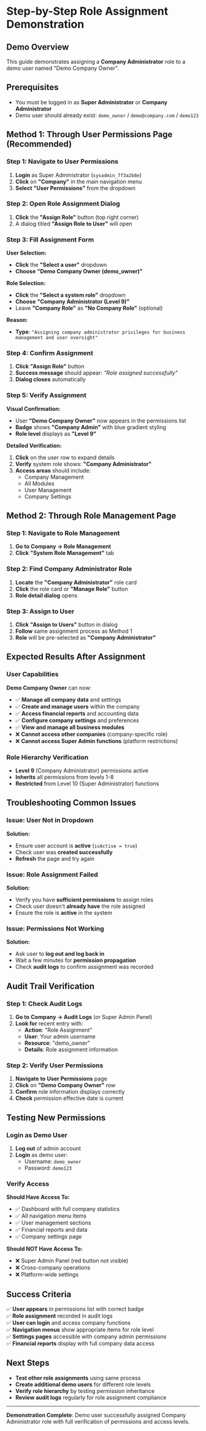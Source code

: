 # Step-by-Step Role Assignment Demonstration

## Demo Overview
This guide demonstrates assigning a **Company Administrator** role to a demo user named "Demo Company Owner".

## Prerequisites
- You must be logged in as **Super Administrator** or **Company Administrator**
- Demo user should already exist: `demo_owner` / `demo@company.com` / `demo123`

## Method 1: Through User Permissions Page (Recommended)

### Step 1: Navigate to User Permissions
1. **Login** as Super Administrator (`sysadmin_7f3a2b8e`)
2. **Click** on **"Company"** in the main navigation menu
3. **Select** **"User Permissions"** from the dropdown

### Step 2: Open Role Assignment Dialog
1. **Click** the **"Assign Role"** button (top right corner)
2. A dialog titled **"Assign Role to User"** will open

### Step 3: Fill Assignment Form
**User Selection:**
- **Click** the **"Select a user"** dropdown
- **Choose** **"Demo Company Owner (demo_owner)"**

**Role Selection:**
- **Click** the **"Select a system role"** dropdown  
- **Choose** **"Company Administrator (Level 9)"**
- Leave **"Company Role"** as **"No Company Role"** (optional)

**Reason:**
- **Type**: `"Assigning company administrator privileges for business management and user oversight"`

### Step 4: Confirm Assignment
1. **Click** **"Assign Role"** button
2. **Success message** should appear: *"Role assigned successfully"*
3. **Dialog closes** automatically

### Step 5: Verify Assignment
**Visual Confirmation:**
- User **"Demo Company Owner"** now appears in the permissions list
- **Badge** shows **"Company Admin"** with blue gradient styling
- **Role level** displays as **"Level 9"**

**Detailed Verification:**
1. **Click** on the user row to expand details
2. **Verify** system role shows: **"Company Administrator"**
3. **Access areas** should include:
   - Company Management
   - All Modules  
   - User Management
   - Company Settings

## Method 2: Through Role Management Page

### Step 1: Navigate to Role Management
1. **Go to** **Company → Role Management**
2. **Click** **"System Role Management"** tab

### Step 2: Find Company Administrator Role
1. **Locate** the **"Company Administrator"** role card
2. **Click** the role card or **"Manage Role"** button
3. **Role detail dialog** opens

### Step 3: Assign to User
1. **Click** **"Assign to Users"** button in dialog
2. **Follow** same assignment process as Method 1
3. **Role** will be pre-selected as **"Company Administrator"**

## Expected Results After Assignment

### User Capabilities
**Demo Company Owner** can now:
- ✅ **Manage all company data** and settings
- ✅ **Create and manage users** within the company  
- ✅ **Access financial reports** and accounting data
- ✅ **Configure company settings** and preferences
- ✅ **View and manage all business modules**
- ❌ **Cannot access other companies** (company-specific role)
- ❌ **Cannot access Super Admin functions** (platform restrictions)

### Role Hierarchy Verification
- **Level 9** (Company Administrator) permissions active
- **Inherits** all permissions from levels 1-8
- **Restricted** from Level 10 (Super Administrator) functions

## Troubleshooting Common Issues

### Issue: User Not in Dropdown
**Solution:**
- Ensure user account is **active** (`isActive = true`)
- Check user was **created successfully**
- **Refresh** the page and try again

### Issue: Role Assignment Failed  
**Solution:**
- Verify you have **sufficient permissions** to assign roles
- Check user doesn't **already have** the role assigned  
- Ensure the role is **active** in the system

### Issue: Permissions Not Working
**Solution:**
- Ask user to **log out and log back in**
- Wait a few minutes for **permission propagation**
- Check **audit logs** to confirm assignment was recorded

## Audit Trail Verification

### Step 1: Check Audit Logs
1. **Go to** **Company → Audit Logs** (or Super Admin Panel)
2. **Look for** recent entry with:
   - **Action**: "Role Assignment"
   - **User**: Your admin username
   - **Resource**: "demo_owner"
   - **Details**: Role assignment information

### Step 2: Verify User Permissions
1. **Navigate to** **User Permissions** page
2. **Click** on **"Demo Company Owner"** row  
3. **Confirm** role information displays correctly
4. **Check** permission effective date is current

## Testing New Permissions

### Login as Demo User
1. **Log out** of admin account
2. **Login** as demo user:
   - Username: `demo_owner`
   - Password: `demo123`

### Verify Access
**Should Have Access To:**
- ✅ Dashboard with full company statistics
- ✅ All navigation menu items
- ✅ User management sections
- ✅ Financial reports and data
- ✅ Company settings page

**Should NOT Have Access To:**
- ❌ Super Admin Panel (red button not visible)
- ❌ Cross-company operations
- ❌ Platform-wide settings

## Success Criteria
✅ **User appears** in permissions list with correct badge  
✅ **Role assignment** recorded in audit logs  
✅ **User can login** and access company functions  
✅ **Navigation menus** show appropriate items for role level  
✅ **Settings pages** accessible with company admin permissions  
✅ **Financial reports** display with full company data access  

## Next Steps
- **Test other role assignments** using same process
- **Create additional demo users** for different role levels
- **Verify role hierarchy** by testing permission inheritance
- **Review audit logs** regularly for role assignment compliance

---
**Demonstration Complete**: Demo user successfully assigned Company Administrator role with full verification of permissions and access levels.
